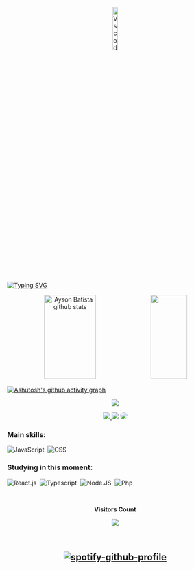 
<div align="center">  
       <img align="center" alt="Vscode"  width="16%" height="16%" src="https://user-images.githubusercontent.com/88747866/179570008-696c3b80-8bba-4e9d-8372-aff7a8ca8029.png">
</div>

[![Typing SVG](https://readme-typing-svg.herokuapp.com/?color=FFF&size=35&center=true&vCenter=true&width=1000&lines=Hello,+welcome+to+my+repository!+:%29)](https://git.io/typing-svg) 


 <div align="center">  
  <img width="49%" height="195px" src="https://github-readme-stats.vercel.app/api?username=aysonbatistajj&show_icons=true&count_private=true&hide_border=true&title_color=000&icon_color=000&text_color=000&bg_color=A9A9A9" alt="Ayson Batista github stats" /> 
  <img width="41%" height="195px" src="https://github-readme-stats.vercel.app/api/top-langs/?username=aysonbatistajj&layout=compact&hide_border=true&title_color=000&text_color=000&bg_color=A9A9A9" />
</div>

[![Ashutosh's github activity graph](https://github-readme-activity-graph.cyclic.app/graph?username=aysonbatistajj&bg_color=0d1117&color=fff&line=b13583&point=ff9494&area=true&hide_border=true)](https://github.com/ashutosh00710/github-readme-activity-graph)

<p align="center">
  <img src="https://github-profile-trophy.vercel.app/?username=aysonbatistajj&theme=dracula&row=2&no-bg=true&column=3&margin-w=15&margin-h=15" />
</p>

<div align="center"> 
<a href="https://instagram.com/aysonbatistajj" target="_blank"><img src="https://img.shields.io/badge/-Instagram-%23E4405F?style=for-the-badge&logo=instagram&logoColor=white"</a>
<a href = "mailto:ayson.batista@gmail.com"> <img src="https://img.shields.io/badge/-Gmail-%23333?style=for-the-badge&logo=gmail&logoColor=white" target="_blank"></a>
<a href="https://www.linkedin.com/in/ayson-batista-94a819198/" target="_blank"><img src="https://img.shields.io/badge/-LinkedIn-%230077B5?style=for-the-badge&logo=linkedin&logoColor=white" style="border-radius: 30px" target="_blank"></a> 
 </div>

  ### Main skills:
![JavaScript](https://img.shields.io/badge/-JavaScript-0D1117?style=for-the-badge&logo=javascript&labelColor=0D1117)&nbsp;
![CSS](https://img.shields.io/badge/-CSS-0D1117?style=for-the-badge&logo=CSS3&logoColor=1572B6&labelColor=0D1117)&nbsp;
 

### Studying in this moment:
![React.js](https://img.shields.io/badge/-React.js-0D1117?style=for-the-badge&logo=react&labelColor=0D1117)&nbsp;
![Typescript](https://img.shields.io/badge/-JavaScript-0D1117?style=for-the-badge&logo=javascript&labelColor=0D1117&textColor=0D1117)&nbsp;
![Node.JS](https://img.shields.io/badge/-Node.JS-0D1117?style=for-the-badge&logo=node.js&labelColor=0D1117&textColor=0D1117)&nbsp;
![Php](https://img.shields.io/badge/-php-0D1117?style=for-the-badge&logo=php&logoColor=purple&labelColor=0D1117)&nbsp;
  
<div align="center">
<br><p align="centre"><b>Visitors Count</b></p>  
<p align="center"><img align="center" src="https://profile-counter.glitch.me/{aysonbatistajj}/count.svg" /></p> 
<br>
</div>
  
<h2 align="center">
  
 [![spotify-github-profile](https://spotify-github-profile.vercel.app/api/view?uid=31ccagoiyeujk3n63qzohlvjtslm&cover_image=true&theme=novatorem&bar_color=53b14f&bar_color_cover=false)](https://github.com/kittinan/spotify-github-profile)
</h2>
